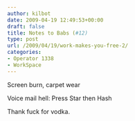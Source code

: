 ```yaml
---
author: kilbot
date: 2009-04-19 12:49:53+00:00
draft: false
title: Notes to Babs (#12)
type: post
url: /2009/04/19/work-makes-you-free-2/
categories:
- Operator 1338
- WorkSpace
---
```


Screen burn, carpet wear

Voice mail hell: Press Star then Hash

Thank fuck for vodka.
